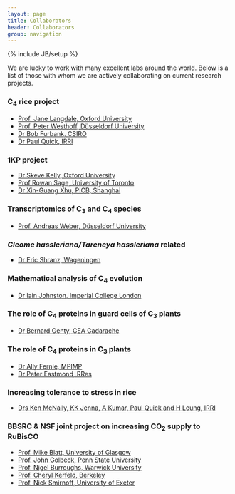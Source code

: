 ```yaml
---
layout: page
title: Collaborators
header: Collaborators        
group: navigation
---
```

{% include JB/setup %}

We are lucky to work with many excellent labs around the world. Below is a list of those with whom we are actively collaborating on current research projects.

### C<sub>4</sub> rice project

- [Prof. Jane Langdale, Oxford University](http://dps.plants.ox.ac.uk/langdalelab/)
- [Prof. Peter Westhoff, Düsseldorf University](http://www.emp.hhu.de/)
- [Dr Bob Furbank, CSIRO](http://www.csiro.au/Organisation-Structure/Divisions/Plant-Industry/RobertFurbank.aspx)
- [Dr Paul Quick, IRRI](http://irri.org/index.php?option=com_k2&view=item&id=11317:quick-paul-william&lang=en)

### 1KP project

- [Dr Skeve Kelly, Oxford University](http://stevekelly.eu/)
- [Prof Rowan Sage, University of Toronto](http://www.eeb.utoronto.ca/people/d-faculty/RSage.htm)
- [Dr Xin-Guang Xhu, PICB, Shanghai](http://www.picb.ac.cn/PSB/)


### Transcriptomics of C<sub>3</sub> and C<sub>4</sub> species

- [Prof. Andreas Weber, Düsseldorf University](http://www.plant-biochemistry.hhu.de/)


### <i>Cleome hassleriana/Tareneya hassleriana</i> related
- [Dr Eric Shranz, Wageningen](http://www.wageningenur.nl/en/Persons/dr.-ME-Eric-Schranz.htm)


### Mathematical analysis of C<sub>4</sub> evolution
- [Dr Iain Johnston, Imperial College London](http://www3.imperial.ac.uk/people/iain.johnston)


### The role of C<sub>4</sub> proteins in guard cells of C<sub>3</sub> plants

- [Dr Bernard Genty, CEA Cadarache](http://www-cadarache.cea.fr)

### The role of C<sub>4</sub> proteins in C<sub>3</sub> plants

- [Dr Ally Fernie, MPIMP](http://www.mpimp-golm.mpg.de/9205/Alisdair_Fernie) 
- [Dr Peter Eastmond, RRes](http://www.rothamsted.ac.uk/PersonDetails-Who=1045.html)


### Increasing tolerance to stress in rice

- [Drs Ken McNally, KK Jenna, A Kumar, Paul Quick and H Leung, IRRI](http://irri.org)

### BBSRC & NSF joint project on increasing CO<sub>2</sub> supply to RuBisCO

- [Prof. Mike Blatt, University of Glasgow](http://www.psrg.org.uk/)
- [Prof. John Golbeck, Penn State University](http://bmb.psu.edu/directory/jhg5)
- [Prof. Nigel Burroughs, Warwick University](http://homepages.warwick.ac.uk/~masau/)
- [Prof. Cheryl Kerfeld, Berkeley](http://ed-structgen.jgi-psf.org/)
- [Prof. Nick Smirnoff, University of Exeter](http://biosciences.exeter.ac.uk/staff/index.php?web_id=nick_smirnoff)
